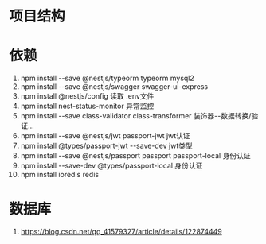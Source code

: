 # 项目结构
# 依赖
  1. npm install --save @nestjs/typeorm typeorm mysql2
  2. npm install --save @nestjs/swagger swagger-ui-express
  3. npm install @nestjs/config         读取 .env文件
  4. npm install nest-status-monitor    异常监控
  5. npm install --save class-validator class-transformer     装饰器--数据转换/验证...
  6. npm install --save @nestjs/jwt passport-jwt     jwt认证
  6. npm install @types/passport-jwt --save-dev      jwt类型
  7. npm install --save @nestjs/passport passport passport-local  身份认证
  7. npm install --save-dev @types/passport-local  身份认证
  10. npm install ioredis       redis
# 数据库
  1. https://blog.csdn.net/qq_41579327/article/details/122874449